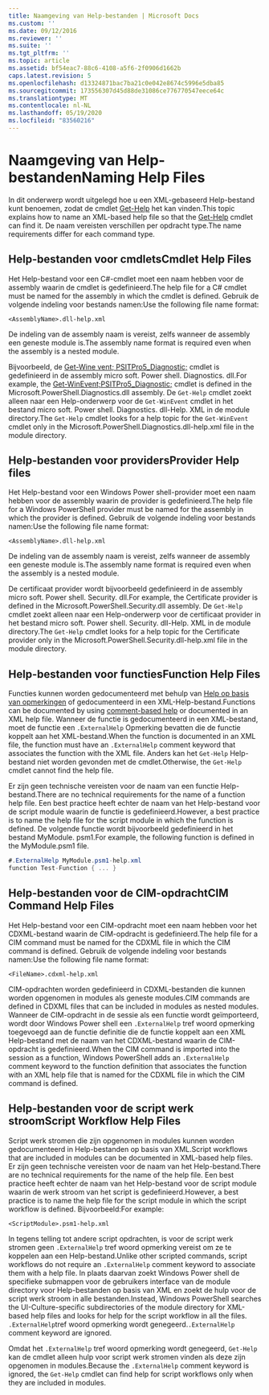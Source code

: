 ```yaml
---
title: Naamgeving van Help-bestanden | Microsoft Docs
ms.custom: ''
ms.date: 09/12/2016
ms.reviewer: ''
ms.suite: ''
ms.tgt_pltfrm: ''
ms.topic: article
ms.assetid: bf54eac7-88c6-4108-a5f6-2f0906d1662b
caps.latest.revision: 5
ms.openlocfilehash: d13324871bac7ba21c0e042e8674c5996e5dba85
ms.sourcegitcommit: 173556307d45d88de31086ce776770547eece64c
ms.translationtype: MT
ms.contentlocale: nl-NL
ms.lasthandoff: 05/19/2020
ms.locfileid: "83560216"
---
```

# <a name="naming-help-files"></a><span data-ttu-id="c023a-102">Naamgeving van Help-bestanden</span><span class="sxs-lookup"><span data-stu-id="c023a-102">Naming Help Files</span></span>

<span data-ttu-id="c023a-103">In dit onderwerp wordt uitgelegd hoe u een XML-gebaseerd Help-bestand kunt benoemen, zodat de cmdlet [Get-Help](/powershell/module/Microsoft.PowerShell.Core/Get-Help) het kan vinden.</span><span class="sxs-lookup"><span data-stu-id="c023a-103">This topic explains how to name an XML-based help file so that the [Get-Help](/powershell/module/Microsoft.PowerShell.Core/Get-Help) cmdlet can find it.</span></span> <span data-ttu-id="c023a-104">De naam vereisten verschillen per opdracht type.</span><span class="sxs-lookup"><span data-stu-id="c023a-104">The name requirements differ for each command type.</span></span>

## <a name="cmdlet-help-files"></a><span data-ttu-id="c023a-105">Help-bestanden voor cmdlets</span><span class="sxs-lookup"><span data-stu-id="c023a-105">Cmdlet Help Files</span></span>

<span data-ttu-id="c023a-106">Het Help-bestand voor een C#-cmdlet moet een naam hebben voor de assembly waarin de cmdlet is gedefinieerd.</span><span class="sxs-lookup"><span data-stu-id="c023a-106">The help file for a C# cmdlet must be named for the assembly in which the cmdlet is defined.</span></span> <span data-ttu-id="c023a-107">Gebruik de volgende indeling voor bestands namen:</span><span class="sxs-lookup"><span data-stu-id="c023a-107">Use the following file name format:</span></span>

```
<AssemblyName>.dll-help.xml
```

<span data-ttu-id="c023a-108">De indeling van de assembly naam is vereist, zelfs wanneer de assembly een geneste module is.</span><span class="sxs-lookup"><span data-stu-id="c023a-108">The assembly name format is required even when the assembly is a nested module.</span></span>

<span data-ttu-id="c023a-109">Bijvoorbeeld, de [Get-Wine vent; PSITPro5_Diagnostic;](/powershell/module/Microsoft.PowerShell.Diagnostics/Get-WinEvent) cmdlet is gedefinieerd in de assembly micro soft. Power shell. Diagnostics. dll.</span><span class="sxs-lookup"><span data-stu-id="c023a-109">For example, the [Get-WinEvent;PSITPro5_Diagnostic;](/powershell/module/Microsoft.PowerShell.Diagnostics/Get-WinEvent) cmdlet is defined in the Microsoft.PowerShell.Diagnostics.dll assembly.</span></span> <span data-ttu-id="c023a-110">De `Get-Help` cmdlet zoekt alleen naar een Help-onderwerp voor de `Get-WinEvent` cmdlet in het bestand micro soft. Power shell. Diagnostics. dll-Help. XML in de module directory.</span><span class="sxs-lookup"><span data-stu-id="c023a-110">The `Get-Help` cmdlet looks for a help topic for the `Get-WinEvent` cmdlet only in the Microsoft.PowerShell.Diagnostics.dll-help.xml file in the module directory.</span></span>

## <a name="provider-help-files"></a><span data-ttu-id="c023a-111">Help-bestanden voor providers</span><span class="sxs-lookup"><span data-stu-id="c023a-111">Provider Help files</span></span>

<span data-ttu-id="c023a-112">Het Help-bestand voor een Windows Power shell-provider moet een naam hebben voor de assembly waarin de provider is gedefinieerd.</span><span class="sxs-lookup"><span data-stu-id="c023a-112">The help file for a Windows PowerShell provider must be named for the assembly in which the provider is defined.</span></span> <span data-ttu-id="c023a-113">Gebruik de volgende indeling voor bestands namen:</span><span class="sxs-lookup"><span data-stu-id="c023a-113">Use the following file name format:</span></span>

```
<AssemblyName>.dll-help.xml
```

<span data-ttu-id="c023a-114">De indeling van de assembly naam is vereist, zelfs wanneer de assembly een geneste module is.</span><span class="sxs-lookup"><span data-stu-id="c023a-114">The assembly name format is required even when the assembly is a nested module.</span></span>

<span data-ttu-id="c023a-115">De certificaat provider wordt bijvoorbeeld gedefinieerd in de assembly micro soft. Power shell. Security. dll.</span><span class="sxs-lookup"><span data-stu-id="c023a-115">For example, the Certificate provider is defined in the Microsoft.PowerShell.Security.dll assembly.</span></span> <span data-ttu-id="c023a-116">De `Get-Help` cmdlet zoekt alleen naar een Help-onderwerp voor de certificaat provider in het bestand micro soft. Power shell. Security. dll-Help. XML in de module directory.</span><span class="sxs-lookup"><span data-stu-id="c023a-116">The `Get-Help` cmdlet looks for a help topic for the Certificate provider only in the Microsoft.PowerShell.Security.dll-help.xml file in the module directory.</span></span>

## <a name="function-help-files"></a><span data-ttu-id="c023a-117">Help-bestanden voor functies</span><span class="sxs-lookup"><span data-stu-id="c023a-117">Function Help Files</span></span>

<span data-ttu-id="c023a-118">Functies kunnen worden gedocumenteerd met behulp van [Help op basis van opmerkingen](/powershell/module/microsoft.powershell.core/about/about_comment_based_help) of gedocumenteerd in een XML-Help-bestand.</span><span class="sxs-lookup"><span data-stu-id="c023a-118">Functions can be documented by using [comment-based help](/powershell/module/microsoft.powershell.core/about/about_comment_based_help) or documented in an XML help file.</span></span> <span data-ttu-id="c023a-119">Wanneer de functie is gedocumenteerd in een XML-bestand, moet de functie een `.ExternalHelp` Opmerking bevatten die de functie koppelt aan het XML-bestand.</span><span class="sxs-lookup"><span data-stu-id="c023a-119">When the function is documented in an XML file, the function must have an `.ExternalHelp` comment keyword that associates the function with the XML file.</span></span> <span data-ttu-id="c023a-120">Anders kan het `Get-Help` Help-bestand niet worden gevonden met de cmdlet.</span><span class="sxs-lookup"><span data-stu-id="c023a-120">Otherwise, the `Get-Help` cmdlet cannot find the help file.</span></span>

<span data-ttu-id="c023a-121">Er zijn geen technische vereisten voor de naam van een functie Help-bestand.</span><span class="sxs-lookup"><span data-stu-id="c023a-121">There are no technical requirements for the name of a function help file.</span></span> <span data-ttu-id="c023a-122">Een best practice heeft echter de naam van het Help-bestand voor de script module waarin de functie is gedefinieerd.</span><span class="sxs-lookup"><span data-stu-id="c023a-122">However, a best practice is to name the help file for the script module in which the function is defined.</span></span> <span data-ttu-id="c023a-123">De volgende functie wordt bijvoorbeeld gedefinieerd in het bestand MyModule. psm1.</span><span class="sxs-lookup"><span data-stu-id="c023a-123">For example, the following function is defined in the MyModule.psm1 file.</span></span>

```csharp
#.ExternalHelp MyModule.psm1-help.xml
function Test-Function { ... }
```

## <a name="cim-command-help-files"></a><span data-ttu-id="c023a-124">Help-bestanden voor de CIM-opdracht</span><span class="sxs-lookup"><span data-stu-id="c023a-124">CIM Command Help Files</span></span>

<span data-ttu-id="c023a-125">Het Help-bestand voor een CIM-opdracht moet een naam hebben voor het CDXML-bestand waarin de CIM-opdracht is gedefinieerd.</span><span class="sxs-lookup"><span data-stu-id="c023a-125">The help file for a CIM command must be named for the CDXML file in which the CIM command is defined.</span></span> <span data-ttu-id="c023a-126">Gebruik de volgende indeling voor bestands namen:</span><span class="sxs-lookup"><span data-stu-id="c023a-126">Use the following file name format:</span></span>

```
<FileName>.cdxml-help.xml
```

<span data-ttu-id="c023a-127">CIM-opdrachten worden gedefinieerd in CDXML-bestanden die kunnen worden opgenomen in modules als geneste modules.</span><span class="sxs-lookup"><span data-stu-id="c023a-127">CIM commands are defined in CDXML files that can be included in modules as nested modules.</span></span> <span data-ttu-id="c023a-128">Wanneer de CIM-opdracht in de sessie als een functie wordt geïmporteerd, wordt door Windows Power shell een `.ExternalHelp` tref woord opmerking toegevoegd aan de functie definitie die de functie koppelt aan een XML Help-bestand met de naam van het CDXML-bestand waarin de CIM-opdracht is gedefinieerd.</span><span class="sxs-lookup"><span data-stu-id="c023a-128">When the CIM command is imported into the session as a function, Windows PowerShell adds an `.ExternalHelp` comment keyword to the function definition that associates the function with an XML help file that is named for the CDXML file in which the CIM command is defined.</span></span>

## <a name="script-workflow-help-files"></a><span data-ttu-id="c023a-129">Help-bestanden voor de script werk stroom</span><span class="sxs-lookup"><span data-stu-id="c023a-129">Script Workflow Help Files</span></span>

<span data-ttu-id="c023a-130">Script werk stromen die zijn opgenomen in modules kunnen worden gedocumenteerd in Help-bestanden op basis van XML.</span><span class="sxs-lookup"><span data-stu-id="c023a-130">Script workflows that are included in modules can be documented in XML-based help files.</span></span> <span data-ttu-id="c023a-131">Er zijn geen technische vereisten voor de naam van het Help-bestand.</span><span class="sxs-lookup"><span data-stu-id="c023a-131">There are no technical requirements for the name of the help file.</span></span> <span data-ttu-id="c023a-132">Een best practice heeft echter de naam van het Help-bestand voor de script module waarin de werk stroom van het script is gedefinieerd.</span><span class="sxs-lookup"><span data-stu-id="c023a-132">However, a best practice is to name the help file for the script module in which the script workflow is defined.</span></span> <span data-ttu-id="c023a-133">Bijvoorbeeld:</span><span class="sxs-lookup"><span data-stu-id="c023a-133">For example:</span></span>

```
<ScriptModule>.psm1-help.xml
```

<span data-ttu-id="c023a-134">In tegens telling tot andere script opdrachten, is voor de script werk stromen geen `.ExternalHelp` tref woord opmerking vereist om ze te koppelen aan een Help-bestand.</span><span class="sxs-lookup"><span data-stu-id="c023a-134">Unlike other scripted commands, script workflows do not require an `.ExternalHelp` comment keyword to associate them with a help file.</span></span> <span data-ttu-id="c023a-135">In plaats daarvan zoekt Windows Power shell de specifieke submappen voor de gebruikers interface van de module directory voor Help-bestanden op basis van XML en zoekt de hulp voor de script werk stroom in alle bestanden.</span><span class="sxs-lookup"><span data-stu-id="c023a-135">Instead, Windows PowerShell searches the UI-Culture-specific subdirectories of the module directory for XML-based help files and looks for help for the script workflow in all the files.</span></span> <span data-ttu-id="c023a-136">`.ExternalHelp`tref woord opmerking wordt genegeerd.</span><span class="sxs-lookup"><span data-stu-id="c023a-136">`.ExternalHelp` comment keyword are ignored.</span></span>

<span data-ttu-id="c023a-137">Omdat het `.ExternalHelp` tref woord opmerking wordt genegeerd, `Get-Help` kan de cmdlet alleen hulp voor script werk stromen vinden als deze zijn opgenomen in modules.</span><span class="sxs-lookup"><span data-stu-id="c023a-137">Because the `.ExternalHelp` comment keyword is ignored, the `Get-Help` cmdlet can find help for script workflows only when they are included in modules.</span></span>

